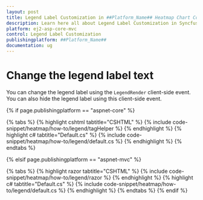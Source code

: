 ```yaml
---
layout: post
title: Legend Label Customization in ##Platform_Name## Heatmap Chart Component
description: Learn here all about Legend Label Customization in Syncfusion ##Platform_Name## Heatmap Chart component and more.
platform: ej2-asp-core-mvc
control: Legend Label Customization
publishingplatform: ##Platform_Name##
documentation: ug
---
```



# Change the legend label text

You can change the legend label using the `LegendRender` client-side event. You can also hide the legend label using this client-side event.

{% if page.publishingplatform == "aspnet-core" %}

{% tabs %}
{% highlight cshtml tabtitle="CSHTML" %}
{% include code-snippet/heatmap/how-to/legend/tagHelper %}
{% endhighlight %}
{% highlight c# tabtitle="Default.cs" %}
{% include code-snippet/heatmap/how-to/legend/default.cs %}
{% endhighlight %}
{% endtabs %}

{% elsif page.publishingplatform == "aspnet-mvc" %}

{% tabs %}
{% highlight razor tabtitle="CSHTML" %}
{% include code-snippet/heatmap/how-to/legend/razor %}
{% endhighlight %}
{% highlight c# tabtitle="Default.cs" %}
{% include code-snippet/heatmap/how-to/legend/default.cs %}
{% endhighlight %}
{% endtabs %}
{% endif %}

